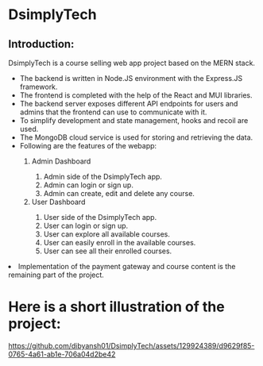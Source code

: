 

# **DsimplyTech**
<h2>Introduction:</h2>
<p>DsimplyTech is a course selling web app project based on the MERN stack.</p>
<ul>
<li>The backend is written in Node.JS environment with the Express.JS framework. </li>
<li>The frontend is completed with the help of the React and MUI libraries. </li>
<li>The backend server exposes different API endpoints for users and admins that the frontend can use to communicate with it.</li>
<li>To simplify development and state management, hooks and recoil are used.</li>
<li>The MongoDB cloud service is used for storing and retrieving the data.</li>
  <li>Following are the features of the webapp:</li>
  <ol>
    <li>Admin Dashboard</li>
<ol>
    <li>Admin side of the DsimplyTech app.</li>
    <li>Admin can login or sign up.</li> 
    <li>Admin can create, edit and delete any course.</li>
  </ol>
     <li>User Dashboard</li>
      <ol>
        <li>User side of the DsimplyTech app.</li>
        <li>User can login or sign up.</li> 
        <li>User can explore all available courses.</li>
        <li>User can easily enroll in the available courses.</li>
        <li>User can see all their enrolled courses.</li>
      </ol>
  </ol>
</ul>
<li>
Implementation of the payment gateway and course content is the remaining part of the project.
</li>

# 
# **Here is a short illustration of the project:**

https://github.com/dibyansh01/DsimplyTech/assets/129924389/d9629f85-0765-4a61-ab1e-706a04d2be42
